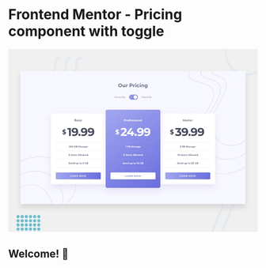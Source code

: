 # Frontend Mentor - Pricing component with toggle

![Design preview for the Pricing component with toggle coding challenge](./design/desktop-preview.jpg)

## Welcome! 👋

